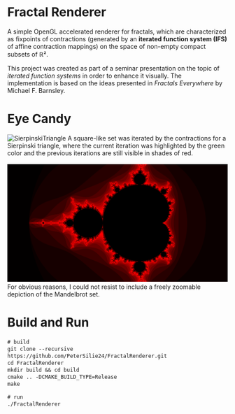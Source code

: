 # Fractal Renderer
A simple OpenGL accelerated renderer for fractals, which are characterized as fixpoints of contractions (generated by an **iterated function system (IFS)** of affine contraction mappings) on the space of non-empty compact subsets of ℝ².

This project was created as part of a seminar presentation on the topic of _iterated function systems_ in order to enhance it visually.
The implementation is based on the ideas presented in _Fractals Everywhere_ by Michael F. Barnsley.

# Eye Candy
![SierpinskiTriangle](figures/SierpinskiTriangle.png?raw=true)
A square-like set was iterated by the contractions for a Sierpinski triangle, where the current iteration was highlighted by the green color and the previous iterations are still visible in shades of red.
\
\
![Mandelbrot](figures/Mandelbrot.png?raw=true)
For obvious reasons, I could not resist to include a freely zoomable depiction of the Mandelbrot set.

# Build and Run
```
# build
git clone --recursive https://github.com/PeterSilie24/FractalRenderer.git
cd FractalRenderer
mkdir build && cd build
cmake .. -DCMAKE_BUILD_TYPE=Release
make
```

```
# run
./FractalRenderer
```
